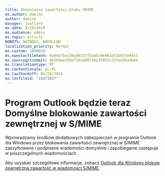 ```yaml
---
title: Zmienianie zawartości bloku SMIME
ms.author: daeite
author: daeite
manager: joallard
ms.date: 4/29/2019
ms.audience: Admin
ms.topic: article
ROBOTS: NOINDEX, NOFOLLOW
localization_priority: Normal
ms.custom: 1800028
ms.openlocfilehash: 9a94d7ba130ad8337f5a45c0e483af35937e9452
ms.sourcegitcommit: 8e5b9ee3f8ef10c6d973923f955c23fa436adb84
ms.translationtype: MT
ms.contentlocale: pl-PL
ms.lasthandoff: 04/29/2019
ms.locfileid: "33471027"
---
```

# <a name="outlook-will-now-default-block-external-content-in-smime"></a>Program Outlook będzie teraz Domyślne blokowanie zawartości zewnętrznej w S/MIME

Wprowadzamy środków dodatkowych zabezpieczeń w programie Outlook dla Windows przez blokowania zawartości zewnętrznej w S/MIME zaszyfrowane i podpisane wiadomości domyślnie i zapobieganie zastępuje w poszczególnych wiadomościach.

Aby uzyskać szczegółowe informacje, zobacz [Outlook dla Windows blokuje zewnętrzną zawartość w wiadomości S/MIME](https://support.office.com/article/2d3a4af1-fe41-475f-a888-fc7b997d112e). 